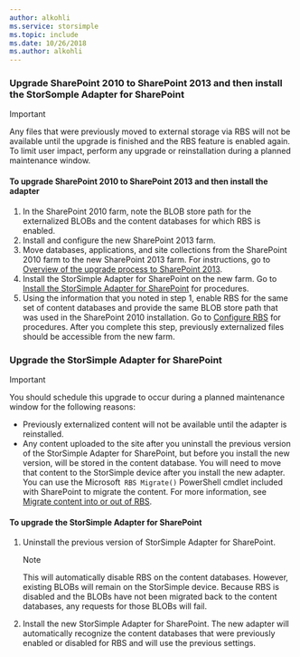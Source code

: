 ```yaml
---
author: alkohli
ms.service: storsimple
ms.topic: include
ms.date: 10/26/2018
ms.author: alkohli
---
```

<!--author=SharS last changed: 9/17/15-->

### Upgrade SharePoint 2010 to SharePoint 2013 and then install the StorSomple Adapter for SharePoint
> [!IMPORTANT]
> Any files that were previously moved to external storage via RBS will not be available until the upgrade is finished and the RBS feature is enabled again. To limit user impact, perform any upgrade or reinstallation during a planned maintenance window.
> 
> 

#### To upgrade SharePoint 2010 to SharePoint 2013 and then install the adapter
1. In the SharePoint 2010 farm, note the BLOB store path for the externalized BLOBs and the content databases for which RBS is enabled. 
2. Install and configure the new SharePoint 2013 farm. 
3. Move databases, applications, and site collections from the SharePoint 2010 farm to the new SharePoint 2013 farm. For instructions, go to [Overview of the upgrade process to SharePoint 2013](https://technet.microsoft.com/library/cc262483.aspx).
4. Install the StorSimple Adapter for SharePoint on the new farm. Go to [Install the StorSimple Adapter for SharePoint](#install-the-storsimple-adapter-for-sharepoint) for procedures.
5. Using the information that you noted in step 1, enable RBS for the same set of content databases and provide the same BLOB store path that was used in the SharePoint 2010 installation. Go to [Configure RBS](#configure-rbs) for procedures. After you complete this step, previously externalized files should be accessible from the new farm. 

### Upgrade the StorSimple Adapter for SharePoint
> [!IMPORTANT]
> You should schedule this upgrade to occur during a planned maintenance window for the following reasons:
> 
> * Previously externalized content will not be available until the adapter is reinstalled.
> * Any content uploaded to the site after you uninstall the previous version of the StorSimple Adapter for SharePoint, but before you install the new version, will be stored in the content database. You will need to move that content to the StorSimple device after you install the new adapter. You can use the Microsoft` RBS Migrate()` PowerShell cmdlet included with SharePoint to migrate the content. For more information, see [Migrate content into or out of RBS](https://technet.microsoft.com/library/ff628255.aspx). 
> 
> 

#### To upgrade the StorSimple Adapter for SharePoint
1. Uninstall the previous version of StorSimple Adapter for SharePoint.
   
   > [!NOTE]
   > This will automatically disable RBS on the content databases. However, existing BLOBs will remain on the StorSimple device. Because RBS is disabled and the BLOBs have not been migrated back to the content databases, any requests for those BLOBs will fail. 
   > 
   > 
2. Install the new StorSimple Adapter for SharePoint. The new adapter will automatically recognize the content databases that were previously enabled or disabled for RBS and will use the previous settings.

